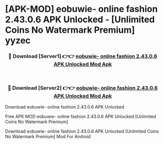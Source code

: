# [APK-MOD] eobuwie- online fashion 2.43.0.6 APK Unlocked - [Unlimited Coins No Watermark Premium] yyzec



<div align="center">
<h3>🔴 Download [Server1] 👉👉 <a href="https://momento.my/?title=eobuwie-_online_fashion_2.43.0.6_APK_Unlocked">eobuwie- online fashion 2.43.0.6 APK Unlocked Mod Apk</a></h3><br>

<h3>🔴 Download [Server2] 👉👉 <a href="https://momento.my/?title=eobuwie-_online_fashion_2.43.0.6_APK_Unlocked">eobuwie- online fashion 2.43.0.6 APK Unlocked Mod Apk</a></h3>
</div>



Download eobuwie- online fashion 2.43.0.6 APK Unlocked 

Free APK MOD eobuwie- online fashion 2.43.0.6 APK Unlocked [Unlimited Coins No Watermark Premium]

Download eobuwie- online fashion 2.43.0.6 APK Unlocked [Unlimited Coins No Watermark Premium] Mod For Android
